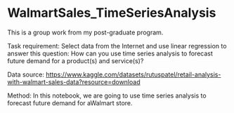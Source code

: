 # WalmartSales_TimeSeriesAnalysis

This is a group work from my post-graduate program.

Task requirement: 
Select data from the Internet and use linear regression to answer this question: How can you use time series analysis to forecast future demand for a product(s) and service(s)?

Data source:
https://www.kaggle.com/datasets/rutuspatel/retail-analysis-with-walmart-sales-data?resource=download

Method: In this notebook, we are going to use time series analysis to forecast future demand for aWalmart store.
